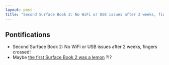 ```yaml
---
layout: post
title: "Second Surface Book 2: No WiFi or USB issues after 2 weeks, fingers crossed!"
---
```


## Pontifications
* Second Surface Book 2: No WiFi or USB issues after 2 weeks, fingers crossed! 
* Maybe [the first Surface Book 2 was a lemon](http://rolandtanglao.com/2018/05/29/p1-surface-book2-came-back/) ?!?